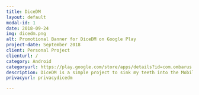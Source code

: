 ```yaml
---
title: DiceDM
layout: default
modal-id: 1
date: 2018-09-24
img: dicedm.png
alt: Promotional Banner for DiceDM on Google Play
project-date: September 2018
client: Personal Project
clienturl: /
category: Android
categoryurl: https://play.google.com/store/apps/details?id=com.ombarus.dicedm
description: DiceDM is a simple project to sink my teeth into the Mobile App market & Google Play setup and release. It's a simple Dice Throwing App that should allow you to do any kind of crazy rolls that might be required by most TableTop RPGs like Dungeons & Dragons. <p>Buy it for 0.99$ on <a href="https://play.google.com/store/apps/details?id=com.ombarus.dicedm">Google Play</a> !</p> <p>You can also <a href="/dicedm/index.html">Check it out right in your browser for free</a></p>
privacyurl: privacydicedm

---
```

